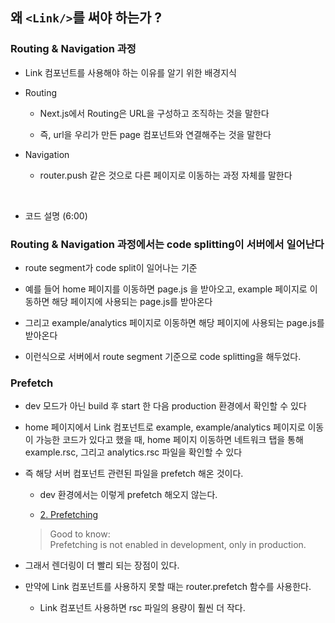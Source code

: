 ## 왜 `<Link/>`를 써야 하는가 ?

### Routing & Navigation 과정

- Link 컴포넌트를 사용해야 하는 이유를 알기 위한 배경지식

- Routing

  - Next.js에서 Routing은 URL을 구성하고 조직하는 것을 말한다

  - 즉, url을 우리가 만든 page 컴포넌트와 연결해주는 것을 말한다

- Navigation

  - router.push 같은 것으로 다른 페이지로 이동하는 과정 자체를 말한다

<br/>

- 코드 설명 (6:00)

### Routing & Navigation 과정에서는 code splitting이 서버에서 일어난다

- route segment가 code split이 일어나는 기준

- 예를 들어 home 페이지를 이동하면 page.js 을 받아오고, example 페이지로 이동하면 해당 페이지에 사용되는 page.js를 받아온다

- 그리고 example/analytics 페이지로 이동하면 해당 페이지에 사용되는 page.js를 받아온다

- 이런식으로 서버에서 route segment 기준으로 code splitting을 해두었다.

### Prefetch

- dev 모드가 아닌 build 후 start 한 다음 production 환경에서 확인할 수 있다

- home 페이지에서 Link 컴포넌트로 example, example/analytics 페이지로 이동이 가능한 코드가 있다고 했을 때, home 페이지 이동하면 네트워크 탭을 통해 example.rsc, 그리고 analytics.rsc 파일을 확인할 수 있다

- 즉 해당 서버 컴포넌트 관련된 파일을 prefetch 해온 것이다.

  - dev 환경에서는 이렇게 prefetch 해오지 않는다.

  - [2. Prefetching](https://nextjs.org/docs/app/building-your-application/routing/linking-and-navigating#2-prefetching)

  > Good to know: <br/>
  > Prefetching is not enabled in development, only in production.

- 그래서 렌더링이 더 빨리 되는 장점이 있다.

- 만약에 Link 컴포넌트를 사용하지 못할 때는 router.prefetch 함수를 사용한다.

  - Link 컴포넌트 사용하면 rsc 파일의 용량이 훨씬 더 작다.

